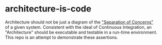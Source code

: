 # architecture-is-code

Architecture should not be just a diagram of the ["Separation of Concerns"](https://en.wikipedia.org/wiki/Separation_of_concerns) of a given system. Consistent with the ideal of Continuous Integration, an "Architecture" should be executable and testable in a run-time environment.  This repo is an attempt to demonstrate these assertions.  

## 
